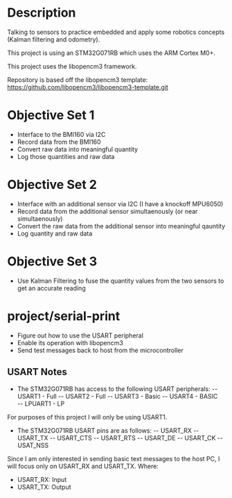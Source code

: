 
# Description
 Talking to sensors to practice embedded and apply some robotics concepts (Kalman filtering and odometry). 

This project is using an STM32G071RB which uses the ARM Cortex M0+.

This project uses the libopencm3 framework.

Repository is based off the libopencm3 template: https://github.com/libopencm3/libopencm3-template.git

# Objective Set 1
- Interface to the BMI160 via I2C
- Record data from the BMI160
- Convert raw data into meaningful quantity
- Log those quantities and raw data

# Objective Set 2
- Interface with an additional sensor via I2C (I have a knockoff MPU6050)
- Record data from the additional sensor simultaenously (or near simultaenously)
- Convert the raw data from the additional sensor into meaningful qauntity
- Log quantity and raw data

# Objective Set 3
- Use Kalman Filtering to fuse the quantity values from the two sensors to get an accurate reading

# project/serial-print
- Figure out how to use the USART peripheral
- Enable its operation with libopencm3
- Send test messages back to host from the microcontroller

## USART Notes
- The STM32G071RB has access to the following USART peripherals:
-- USART1 - Full
-- USART2 - Full
-- USART3 - Basic
-- USART4 - BASIC   
-- LPUART1 - LP

For purposes of this project I will only be using USART1.

- The STM32G071RB USART pins are as follows:
-- USART_RX
-- USART_TX
-- USART_CTS
-- USART_RTS
-- USART_DE
-- USART_CK
-- USAT_NSS

Since I am only interested in sending basic text messages to the host PC, I will focus only on USART_RX and USART_TX. Where:
- USART_RX: Input
- USART_TX: Output
